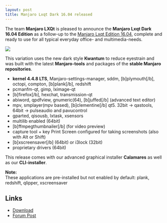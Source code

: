 ```yaml
---
layout: post
title: Manjaro Lxqt Dark 16.04 released
---
```


The team **Manjaro LXQt** is pleased to announce the **Manjaro Lxqt Dark 16.04 Edition** as a follow-up to the [Manjaro Lxqt Edition 16.04](http://manjaro.github.io/Manjaro-Lxqt-16.04-released/), complete and ready to use for all typical everyday office- and multimedia-needs.  

<img src="https://manjaro.github.io/images/manjaro-lxqt-dark.jpg">

This variation uses the new dark style **Kwantum** to reduce eyestrain and was built with the latest **Manjaro-tools** and packages of the **stable Manjaro repositories**.

* **kernel 4.4.8 LTS**, Manjaro-settings-manager, sddm, [b]plymouth[/b], octopi, compton, [b]plank[/b], redshift
* pcmanfm-qt, gimp, lximage-qt
* [b]firefox[/b], hexchat, transmission-qt
* abiword, qpdfview, gnumeric(64), [b]juffed[/b] (advanced text editor)
* mpv, smplayer(mpv based), [b]clementine[/b] qt5. 32bit -> qastools, 64bit -> pulseaudio and pavucontrol
* gparted, qisousb, lxtask, xsensors
* multilib enabled (64bit)
* [b]ffmpegthumbnailer[/b] (for video preview)
* capture tool + key Print Screen configured for taking screenshots (also with Alt or Shift)
* [b]xscreensaver[/b] (64bit) or i3lock (32bit)
* proprietary drivers (64bit)

This release comes with our advanced graphical installer **Calamares** as well as our **CLI-installer**. 

**Note:**  
These applications are pre-installed but not enabled by default: plank, redshift, qlipper, xscreensaver

## Links

* [Download](https://sourceforge.net/projects/manjarolinux/files/community/LXQT/2016.04/)
* [Forum Post](https://forum.manjaro.org/index.php?topic=33423.msg273424#msg273424)
